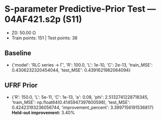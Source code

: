 # S-parameter Predictive-Prior Test — 04AF421.s2p (S11)
- Z0: 50.00 Ω
- Train points: 151  |  Test points: 38

## Baseline
- {'model': 'RLC series -> Γ', 'R': 100.0, 'L': 1e-10, 'C': 2e-13, 'train_MSE': 0.4306232320454044, 'test_MSE': 0.4391621982064094}

## UFRF Prior
- {'R': 150.0, 'L': 5e-11, 'C': 1e-13, 'a': 0.08, 'phi': 2.5132741228718345, 'train_MSE': np.float64(0.4145947397600598), 'test_MSE': 0.42423193236056744, 'improvement_percent': 3.3997156191536817}
**Held-out improvement:** 3.40%